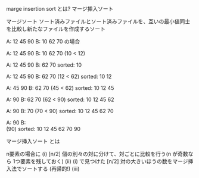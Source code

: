marge insertion sort とは?
マージ挿入ソート

マージソート
ソート済みファイルとソート済みファイルを、互いの最小値同士を比較し新たなファイルを作成するソート

A:		12 45 90
B:		10 62 70
の場合

A:		12 45 90
B:		10 62 70
(10 < 12)

A:		12 45 90
B:		62 70
sorted:	10

A:		12 45 90
B:		62 70
(12 < 62)
sorted:	10 12

A:		45 90
B:		62 70
(45 < 62)
sorted:	10 12 45

A:		90
B:		62 70
(62 < 90)
sorted:	10 12 45 62

A:		90
B:		70
(70 < 90)
sorted:	10 12 45 62 70

A:		90
B:		
(90)
sorted:	10 12 45 62 70 90


マージ挿入ソート とは

n要素の場合に
  (i) [n/2] 個の別々の対に分けて、対ごとに比較を行う(n が奇数なら 1つ要素を残しておく)
 (ii) (i) で見つけた [n/2] 対の大きいほうの数をマージ挿入法でソートする (再帰的!)
(iii)